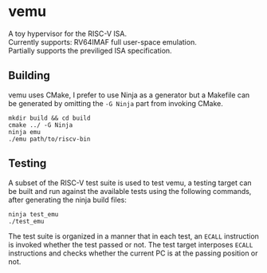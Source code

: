 # vemu

A toy hypervisor for the RISC-V ISA.  
Currently supports: RV64IMAF full user-space emulation.  
Partially supports the previliged ISA specification.

## Building

vemu uses CMake, I prefer to use Ninja as a generator but a Makefile can be
generated by omitting the `-G Ninja` part from invoking CMake.

```
mkdir build && cd build
cmake ../ -G Ninja
ninja emu
./emu path/to/riscv-bin
```

## Testing

A subset of the RISC-V test suite is used to test vemu, a testing target can be
built and run against the available tests using the following commands, after
generating the ninja build files:

```
ninja test_emu
./test_emu
```

The test suite is organized in a manner that in each test, an `ECALL` 
instruction is invoked whether the test passed or not. The test target
interposes `ECALL` instructions and checks whether the current PC is at the
passing position or not.
